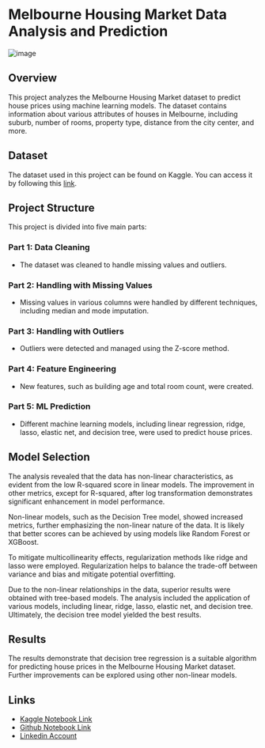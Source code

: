 # Melbourne Housing Market Data Analysis and Prediction
![image](https://github.com/huseyincenik/machine_learning/assets/127469334/8be8e879-07f3-4d4a-a621-311388f3c0e9)


## Overview

This project analyzes the Melbourne Housing Market dataset to predict house prices using machine learning models. The dataset contains information about various attributes of houses in Melbourne, including suburb, number of rooms, property type, distance from the city center, and more.

## Dataset

The dataset used in this project can be found on Kaggle. You can access it by following this [link](https://www.kaggle.com/datasets/anthonypino/melbourne-housing-market/data).

## Project Structure

This project is divided into five main parts:

### Part 1: Data Cleaning
- The dataset was cleaned to handle missing values and outliers.

### Part 2: Handling with Missing Values
- Missing values in various columns were handled by different techniques, including median and mode imputation.

### Part 3: Handling with Outliers
- Outliers were detected and managed using the Z-score method.

### Part 4: Feature Engineering
- New features, such as building age and total room count, were created.

### Part 5: ML Prediction
- Different machine learning models, including linear regression, ridge, lasso, elastic net, and decision tree, were used to predict house prices.

## Model Selection

The analysis revealed that the data has non-linear characteristics, as evident from the low R-squared score in linear models. The improvement in other metrics, except for R-squared, after log transformation demonstrates significant enhancement in model performance.

Non-linear models, such as the Decision Tree model, showed increased metrics, further emphasizing the non-linear nature of the data. It is likely that better scores can be achieved by using models like Random Forest or XGBoost.

To mitigate multicollinearity effects, regularization methods like ridge and lasso were employed. Regularization helps to balance the trade-off between variance and bias and mitigate potential overfitting.

Due to the non-linear relationships in the data, superior results were obtained with tree-based models. The analysis included the application of various models, including linear, ridge, lasso, elastic net, and decision tree. Ultimately, the decision tree model yielded the best results.

## Results

The results demonstrate that decision tree regression is a suitable algorithm for predicting house prices in the Melbourne Housing Market dataset. Further improvements can be explored using other non-linear models.

## Links

- [Kaggle Notebook Link](https://www.kaggle.com/huseyincenik/melbourne-house-price-regression-exploration)
- [Github Notebook Link](https://github.com/huseyincenik/machine_learning/tree/main/Project/melbourne_house_price_regression_exploration)
- [Linkedin Account](https://www.linkedin.com/in/huseyincenik/)
